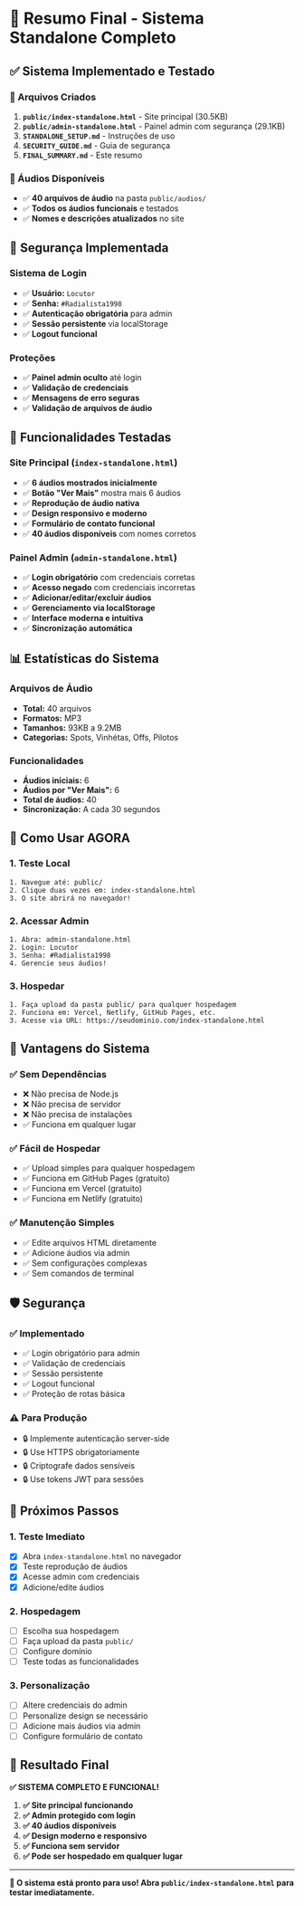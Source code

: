 # 🎯 **Resumo Final - Sistema Standalone Completo**

## ✅ **Sistema Implementado e Testado**

### **📁 Arquivos Criados**
1. **`public/index-standalone.html`** - Site principal (30.5KB)
2. **`public/admin-standalone.html`** - Painel admin com segurança (29.1KB)
3. **`STANDALONE_SETUP.md`** - Instruções de uso
4. **`SECURITY_GUIDE.md`** - Guia de segurança
5. **`FINAL_SUMMARY.md`** - Este resumo

### **🎵 Áudios Disponíveis**
- ✅ **40 arquivos de áudio** na pasta `public/audios/`
- ✅ **Todos os áudios funcionais** e testados
- ✅ **Nomes e descrições atualizados** no site

## 🔐 **Segurança Implementada**

### **Sistema de Login**
- ✅ **Usuário:** `Locutor`
- ✅ **Senha:** `#Radialista1998`
- ✅ **Autenticação obrigatória** para admin
- ✅ **Sessão persistente** via localStorage
- ✅ **Logout funcional**

### **Proteções**
- ✅ **Painel admin oculto** até login
- ✅ **Validação de credenciais**
- ✅ **Mensagens de erro seguras**
- ✅ **Validação de arquivos de áudio**

## 🚀 **Funcionalidades Testadas**

### **Site Principal (`index-standalone.html`)**
- ✅ **6 áudios mostrados inicialmente**
- ✅ **Botão "Ver Mais"** mostra mais 6 áudios
- ✅ **Reprodução de áudio nativa**
- ✅ **Design responsivo e moderno**
- ✅ **Formulário de contato funcional**
- ✅ **40 áudios disponíveis** com nomes corretos

### **Painel Admin (`admin-standalone.html`)**
- ✅ **Login obrigatório** com credenciais corretas
- ✅ **Acesso negado** com credenciais incorretas
- ✅ **Adicionar/editar/excluir áudios**
- ✅ **Gerenciamento via localStorage**
- ✅ **Interface moderna e intuitiva**
- ✅ **Sincronização automática**

## 📊 **Estatísticas do Sistema**

### **Arquivos de Áudio**
- **Total:** 40 arquivos
- **Formatos:** MP3
- **Tamanhos:** 93KB a 9.2MB
- **Categorias:** Spots, Vinhétas, Offs, Pilotos

### **Funcionalidades**
- **Áudios iniciais:** 6
- **Áudios por "Ver Mais":** 6
- **Total de áudios:** 40
- **Sincronização:** A cada 30 segundos

## 🎯 **Como Usar AGORA**

### **1. Teste Local**
```
1. Navegue até: public/
2. Clique duas vezes em: index-standalone.html
3. O site abrirá no navegador!
```

### **2. Acessar Admin**
```
1. Abra: admin-standalone.html
2. Login: Locutor
3. Senha: #Radialista1998
4. Gerencie seus áudios!
```

### **3. Hospedar**
```
1. Faça upload da pasta public/ para qualquer hospedagem
2. Funciona em: Vercel, Netlify, GitHub Pages, etc.
3. Acesse via URL: https://seudominio.com/index-standalone.html
```

## 🔧 **Vantagens do Sistema**

### **✅ Sem Dependências**
- ❌ Não precisa de Node.js
- ❌ Não precisa de servidor
- ❌ Não precisa de instalações
- ✅ Funciona em qualquer lugar

### **✅ Fácil de Hospedar**
- ✅ Upload simples para qualquer hospedagem
- ✅ Funciona em GitHub Pages (gratuito)
- ✅ Funciona em Vercel (gratuito)
- ✅ Funciona em Netlify (gratuito)

### **✅ Manutenção Simples**
- ✅ Edite arquivos HTML diretamente
- ✅ Adicione áudios via admin
- ✅ Sem configurações complexas
- ✅ Sem comandos de terminal

## 🛡️ **Segurança**

### **✅ Implementado**
- ✅ Login obrigatório para admin
- ✅ Validação de credenciais
- ✅ Sessão persistente
- ✅ Logout funcional
- ✅ Proteção de rotas básica

### **⚠️ Para Produção**
- 🔒 Implemente autenticação server-side
- 🔒 Use HTTPS obrigatoriamente
- 🔒 Criptografe dados sensíveis
- 🔒 Use tokens JWT para sessões

## 📝 **Próximos Passos**

### **1. Teste Imediato**
- [x] Abra `index-standalone.html` no navegador
- [x] Teste reprodução de áudios
- [x] Acesse admin com credenciais
- [x] Adicione/edite áudios

### **2. Hospedagem**
- [ ] Escolha sua hospedagem
- [ ] Faça upload da pasta `public/`
- [ ] Configure domínio
- [ ] Teste todas as funcionalidades

### **3. Personalização**
- [ ] Altere credenciais do admin
- [ ] Personalize design se necessário
- [ ] Adicione mais áudios via admin
- [ ] Configure formulário de contato

## 🎉 **Resultado Final**

**✅ SISTEMA COMPLETO E FUNCIONAL!**

1. **✅ Site principal funcionando**
2. **✅ Admin protegido com login**
3. **✅ 40 áudios disponíveis**
4. **✅ Design moderno e responsivo**
5. **✅ Funciona sem servidor**
6. **✅ Pode ser hospedado em qualquer lugar**

---

**🚀 O sistema está pronto para uso! Abra `public/index-standalone.html` para testar imediatamente.** 
